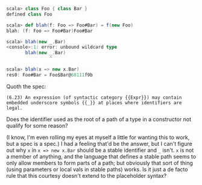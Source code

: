 ```scala
scala> class Foo { class Bar }
defined class Foo

scala> def blah(f: Foo => Foo#Bar) = f(new Foo)
blah: (f: Foo => Foo#Bar)Foo#Bar

scala> blah(new _.Bar)
<console>:1: error: unbound wildcard type
       blah(new _.Bar)
                ^

scala> blah(x => new x.Bar)
res0: Foo#Bar = Foo$Bar@68111f9b
```

Quoth the spec:

```
(6.23) An expression (of syntactic category {{Expr}}) may contain embedded underscore symbols {{_}} at places where identifiers are legal.
```

Does the identifier used as the root of a path of a type in a constructor not qualify for some reason?

(I know, I'm even rolling my eyes at myself a little for wanting this to work, but a spec is a spec.)
I had a feeling that'd be the answer, but I can't figure out why `x` in `x => new x.Bar` should be a stable identifier and `_` isn't. `x` is not a member of anything, and the language that defines a stable path seems to only allow members to form parts of a path; but obviously that sort of thing (using parameters or local vals in stable paths) works. Is it just a de facto rule that this courtesy doesn't extend to the placeholder syntax?
